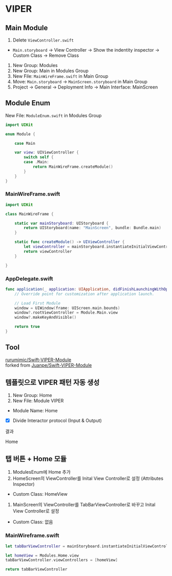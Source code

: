 # VIPER

## Main Module

1. Delete `ViewController.swift`
  - `Main.storyboard` -> View Controller -> Show the indentity inspector -> Custom Class -> Remove Class
1. New Group: Modules
1. New Group: Main in Modules Group
1. New File: `MainWireFrame.swift` in Main Group
1. Move: `Main.storyboard` -> `MainScreen.storyboard` in Main Group
1. Project -> General -> Deployment Info -> Main Interface: MainScreen

## Module Enum

New File: `ModuleEnum.swift` in Modules Group

```swift
import UIKit

enum Module {

    case Main

    var view: UIViewController {
        switch self {
        case .Main:
            return MainWireFrame.createModule()
        }
    }
}
```

### MainWireFrame.swift

```swift
import UIKit

class MainWireFrame {

    static var mainStoryboard: UIStoryboard {
        return UIStoryboard(name: "MainScreen", bundle: Bundle.main)
    }

    static func createModule() -> UIViewController {
        let viewController = mainStoryboard.instantiateInitialViewController()!
        return viewController
    }

}
```

### AppDelegate.swift

```swift
func application(_ application: UIApplication, didFinishLaunchingWithOptions launchOptions: [UIApplicationLaunchOptionsKey: Any]?) -> Bool {
    // Override point for customization after application launch.

    // Load First Module
    window = UIWindow(frame: UIScreen.main.bounds)
    window?.rootViewController = Module.Main.view
    window?.makeKeyAndVisible()

    return true
}
```


## Tool

[rurumimic/Swift-VIPER-Module](https://github.com/rurumimic/Swift-VIPER-Module)  
forked from [Juanpe/Swift-VIPER-Module](https://github.com/Juanpe/Swift-VIPER-Module)

## 템플릿으로 VIPER 패턴 자동 생성

1. New Group: Home
1. New File: Module VIPER
  - Module Name: Home
  - [x] Divide Interactor protocol (Input & Output)

결과

Home

## 탭 버튼 + Home 모듈

1. ModulesEnum에 Home 추가
1. HomeScreen의 ViewController를 Inital View Controller로 설정 (Attributes Inspector)
  - Custom Class: HomeView
1. MainScreen의 ViewController를 TabBarViewController로 바꾸고 Inital View Controller로 설정
  - Custom Class: 없음

### MainWireframe.swift

```swift
let tabBarViewController = mainStoryboard.instantiateInitialViewController() as! UITabBarController

let homeView = Modules.Home.view
tabBarViewController.viewControllers = [homeView]

return tabBarViewController
```
